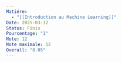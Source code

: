 ```yaml
---
Matiére:
  - "[[Introduction au Machine Learning]]"
Date: 2025-03-12
Status: Finis
Pourcentage: "1"
Note: 12
Note maximale: 12
Overall: "0.05"
---
```

